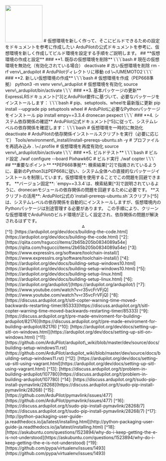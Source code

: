 <img src="https://r2cdn.perplexity.ai/pplx-full-logo-primary-dark%402x.png" class="logo" width="120"/>
# 仮想環境を新しく作って、そこにビルドできるための設定をドキュメントを参考に作成したい
ArduPilotの公式ドキュメントを参考に、仮想環境を新しく作成してビルド環境を設定する手順をご説明します。
## **仮想環境の作成と設定**
### **1. 既存の仮想環境を削除**
\`\`\`bash
# 現在の仮想環境を無効化（有効化されている場合）
deactivate
# 古い仮想環境を削除
rm -rf venv\_ardupilot
# ArduPilotディレクトリに移動
cd \~/UMEMOTO2
\`\`\`
### **2. 新しい仮想環境の作成**
\`\`\`bash
# 仮想環境を作成（PEP668準拠）
python3 -m venv venv\_ardupilot
# 仮想環境を有効化
source venv\_ardupilot/bin/activate
\`\`\`
### **3. 基本パッケージの更新**
ExpressLRSドキュメント[^3]とArduPilot要件に基づいて、必要なパッケージをインストールします：
\`\`\`bash
# pip、setuptools、wheelを最新版に更新
pip install --upgrade pip setuptools wheel
# ArduPilotに必要なPythonパッケージをインストール
pip install empy==3.3.4 dronecan pexpect
\`\`\`
### **4. システム依存関係の確認**
ArduPilot公式ドキュメント[^5]に従って、システムレベルの依存関係を確認します：
\`\`\`bash
# 仮想環境を一時的に無効化
deactivate
# ArduPilotの依存関係インストールスクリプトを実行（必要に応じて）
Tools/environment\_install/install-prereqs-ubuntu.sh -y
# プロファイルを再読み込み
. \~/.profile
# 仮想環境を再度有効化
source venv\_ardupilot/bin/activate
\`\`\`
### **5. ビルドテスト**
\`\`\`bash
# ビルド設定
./waf configure --board Pixhawk6C
# ビルド実行
./waf copter
\`\`\`
## **重要なポイント**
**PEP668準拠**: 検索結果[^2]で指摘されているように、最新のPython3はPEP668に従い、システム全体への直接的なパッケージインストールを制限しています。仮想環境を使用することでこの問題を回避できます。
**バージョン固定**: `empy==3.3.4`は、検索結果[^3]で説明されているように、dronecanモジュールの依存関係の問題を回避するために必要です。
**スクリプトの活用**: ArduPilot公式の`install-prereqs-ubuntu.sh`スクリプト[^5]は、システムレベルの依存関係を自動的にインストールしますが、仮想環境内のPythonパッケージは別途管理する必要があります。
この手順により、クリーンな仮想環境でArduPilotのビルド環境が正しく設定され、依存関係の問題が解決されるはずです。
<div style="text-align: center">⁂</div>
[^1]: [https://ardupilot.org/dev/docs/building-the-code.html](https://ardupilot.org/dev/docs/building-the-code.html)
[^2]: [https://qiita.com/hsgucci/items/2b65b205b0834089a54e](https://qiita.com/hsgucci/items/2b65b205b0834089a54e)
[^3]: [https://www.expresslrs.org/software/toolchain-install/](https://www.expresslrs.org/software/toolchain-install/)
[^4]: [https://ardupilot.org/dev/docs/building-setup-windows10.html](https://ardupilot.org/dev/docs/building-setup-windows10.html)
[^5]: [https://ardupilot.org/dev/docs/building-setup-linux.html](https://ardupilot.org/dev/docs/building-setup-linux.html)
[^6]: [https://ardupilot.org/ardupilot/](https://ardupilot.org/ardupilot/)
[^7]: [https://www.youtube.com/watch?v=r35vcFrVFjQ](https://www.youtube.com/watch?v=r35vcFrVFjQ)
[^8]: [https://discuss.ardupilot.org/t/sitl-copter-warning-time-moved-backwards-restarting-timer/85333](https://discuss.ardupilot.org/t/sitl-copter-warning-time-moved-backwards-restarting-timer/85333)
[^9]: [https://discuss.ardupilot.org/t/pre-made-enviroment-for-building-ardupilot/82176](https://discuss.ardupilot.org/t/pre-made-enviroment-for-building-ardupilot/82176)
[^10]: [https://ardupilot.org/dev/docs/setting-up-sitl-on-windows.html](https://ardupilot.org/dev/docs/setting-up-sitl-on-windows.html)
[^11]: [https://github.com/ArduPilot/ardupilot\_wiki/blob/master/dev/source/docs/building-setup-windows11.rst](https://github.com/ArduPilot/ardupilot_wiki/blob/master/dev/source/docs/building-setup-windows11.rst)
[^12]: [https://ardupilot.org/dev/docs/setting-up-sitl-using-vagrant.html](https://ardupilot.org/dev/docs/setting-up-sitl-using-vagrant.html)
[^13]: [https://discuss.ardupilot.org/t/problem-in-building-ardupilot/107780](https://discuss.ardupilot.org/t/problem-in-building-ardupilot/107780)
[^14]: [https://discuss.ardupilot.org/t/sudo-pip-install-pymavlink/28268](https://discuss.ardupilot.org/t/sudo-pip-install-pymavlink/28268)
[^15]: [https://github.com/ArduPilot/pymavlink/issues/477](https://github.com/ArduPilot/pymavlink/issues/477)
[^16]: [https://discuss.ardupilot.org/t/sudo-pip-install-pymavlink/28268/7](https://discuss.ardupilot.org/t/sudo-pip-install-pymavlink/28268/7)
[^17]: [http://python-packaging-user-guide-ja.readthedocs.io/ja/latest/installing.html](http://python-packaging-user-guide-ja.readthedocs.io/ja/latest/installing.html)
[^18]: [https://askubuntu.com/questions/1523894/why-do-i-keep-getting-the-e-is-not-understood](https://askubuntu.com/questions/1523894/why-do-i-keep-getting-the-e-is-not-understood)
[^19]: [https://github.com/pypa/virtualenv/issues/1493](https://github.com/pypa/virtualenv/issues/1493)
